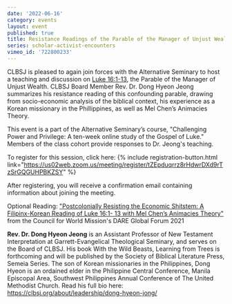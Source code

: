 ```yaml
---
date: '2022-06-16'
category: events
layout: event
published: true
title: Resistance Readings of the Parable of the Manager of Unjust Wealth
series: scholar-activist-encounters
vimeo_id: '722800233'
---
```

CLBSJ is pleased to again join forces with the Alternative Seminary to host a teaching and discussion on [Luke 16:1-13](https://bible.oremus.org/?ql=522052784), the Parable of the Manager of Unjust Wealth. CLBSJ Board Member Rev. Dr. Dong Hyeon Jeong summarizes his resistance reading of this confounding parable, drawing from socio-economic analysis of the biblical context, his experience as a Korean missionary in the Phillippines, as well as Mel Chen’s Animacies Theory.

This event is a part of the Alternative Seminary’s course, "Challenging Power and Privilege: A ten-week online study of the Gospel of Luke." Members of the class cohort provide responses to Dr. Jeong's teaching.

To register for this session, click here: {% include registration-button.html link="https://us02web.zoom.us/meeting/register/tZEpduqrrz8rHdwrDXd9rTzSrGQGUHPBKZSY" %}

After registering, you will receive a confirmation email containing information about joining the meeting.

Optional Reading: ["Postcolonially Resisting the Economic Shitstem: A Filipinx-Korean Reading of Luke 16:1- 13 with Mel Chen’s Animacies Theory"](https://clbsj.org/assets/jeong-dong-hyeon_luke16.pdf) from the Council for World Mission's DARE Global Forum 2021

**Rev. Dr. Dong Hyeon Jeong** is an Assistant Professor of New Testament Interpretation at Garrett-Evangelical Theological Seminary, and serves on the Board of CLBSJ. His book With the Wild Beasts, Learning from Trees is forthcoming and will be published by the Society of Biblical Literature Press, Semeia Series. The son of Korean missionaries in the Philippines, Dong Hyeon is an ordained elder in the Philippine Central Conference, Manila Episcopal Area, Southwest Philippines Annual Conference of The United Methodist Church. Read his full bio here: https://clbsj.org/about/leadership/dong-hyeon-jong/
